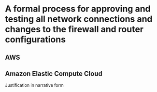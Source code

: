 # A formal process for approving and testing all network connections and changes to the firewall and router configurations
## AWS

## Amazon Elastic Compute Cloud
Justification in narrative form  

